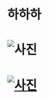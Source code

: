 # 하하하
# ![사진](http://bbs.joins.com/app/files/attach/images/2009258/370/597/007/61177381291a9065f776f68e14601c26.jpg)
# [![사진](http://bbs.joins.com/app/files/attach/images/2009258/370/597/007/61177381291a9065f776f68e14601c26.jpg)](https://www.youtube.com/watch?v=aNG1qBbiP-s)
